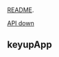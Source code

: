[README](https://github.com/markdown-it/markdown-it#markdown-it). 

[API down](https://markdown-it.github.io/markdown-it/)


## keyupApp
